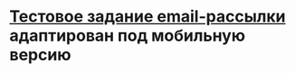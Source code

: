 #   [Тестовое задание email-рассылки](https://angelkrylova.github.io/CompanyMirVracha/) адаптирован под мобильную версию
